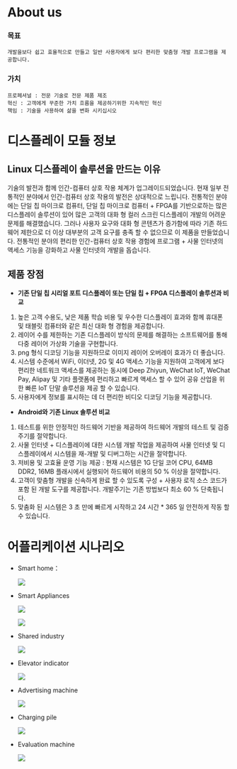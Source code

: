 
# About us
### 목표
	개발을보다 쉽고 효율적으로 만들고 일반 사용자에게 보다 편리한 맞춤형 개발 프로그램을 제공합니다.

### 가치
	프로페셔널 : 전문 기술로 전문 제품 제조
	혁신 : 고객에게 꾸준한 가치 흐름을 제공하기위한 지속적인 혁신
	책임 : 기술을 사용하여 삶을 변화 시키십시오


# 디스플레이 모듈 정보
## Linux 디스플레이 솔루션을 만드는 이유
 기술의 발전과 함께 인간-컴퓨터 상호 작용 체계가 업그레이드되었습니다. 현재 일부 전통적인 분야에서 인간-컴퓨터 상호 작용의 발전은 상대적으로 느립니다. 전통적인 분야에는 단일 칩 마이크로 컴퓨터, 단일 칩 마이크로 컴퓨터 + FPGA를 기반으로하는 많은 디스플레이 솔루션이 있어 많은 고객의 대화 형 컬러 스크린 디스플레이 개발의 어려운 문제를 해결했습니다. 그러나 사용자 요구와 대화 형 콘텐츠가 증가함에 따라 기존 하드웨어 제한으로 더 이상 대부분의 고객 요구를 충족 할 수 없으므로 이 제품을 만들었습니다. 전통적인 분야의 편리한 인간-컴퓨터 상호 작용 경험에 프로그램 + 사물 인터넷의 액세스 기능을 강화하고 사물 인터넷의 개발을 돕습니다.

## 제품 장점

* **기존 단일 칩 시리얼 포트 디스플레이 또는 단일 칩 + FPGA 디스플레이 솔루션과 비교**
1. 높은 고객 수용도, 낮은 제품 학습 비용 및 우수한 디스플레이 효과와 함께 휴대폰 및 태블릿 컴퓨터와 같은 최신 대화 형 경험을 제공합니다.
2. 레이어 수를 제한하는 기존 디스플레이 방식의 문제를 해결하는 소프트웨어를 통해 다중 레이어 가상화 기술을 구현합니다.
3. png 형식 디코딩 기능을 지원하므로 이미지 레이어 오버레이 효과가 더 좋습니다.
4. 시스템 수준에서 WiFi, 이더넷, 2G 및 4G 액세스 기능을 지원하여 고객에게 보다 편리한 네트워크 액세스를 제공하는 동시에 Deep Zhiyun, WeChat IoT, WeChat Pay, Alipay 및 기타 플랫폼에 편리하고 빠르게 액세스 할 수 있어 공유 산업을 위한 빠른 IoT 단말 솔루션을 제공 할 수 있습니다.
5. 사용자에게 정보를 표시하는 데 더 편리한 비디오 디코딩 기능을 제공합니다.
* **Android와 기존 Linux 솔루션 비교**
1. 테스트를 위한 안정적인 하드웨어 기반을 제공하여 하드웨어 개발의 테스트 및 검증주기를 절약합니다.
2. 사물 인터넷 + 디스플레이에 대한 시스템 개발 작업을 제공하여 사물 인터넷 및 디스플레이에서 시스템을 재-개발 및 디버그하는 시간을 절약합니다.
3. 저비용 및 고효율 운영 기능 제공 : 현재 시스템은 1G 단일 코어 CPU, 64MB DDR2, 16MB 플래시에서 실행되어 하드웨어 비용의 50 % 이상을 절약합니다.
4. 고객이 맞춤형 개발을 신속하게 완료 할 수 있도록 구성 + 사용자 로직 소스 코드가 포함 된 개발 도구를 제공합니다. 개발주기는 기존 방법보다 최소 60 % 단축됩니다.
5. 맞춤화 된 시스템은 3 초 만에 빠르게 시작하고 24 시간 * 365 일 안전하게 작동 할 수 있습니다.

# 어플리케이션 시나리오
* Smart home：  

  ![](https://ae01.alicdn.com/kf/HTB1sFD2aU_rK1Rjy0Fc762EvVXa0.png)
  
* Smart Appliances 
  
  ![](https://ae01.alicdn.com/kf/HTB1YNz.aJfvK1RjSspf762zXFXaV.png)
  
  ![](https://ae01.alicdn.com/kf/HTB18jY5aLvsK1RjSspd763ZepXaN.png)
  
  
  
* Shared industry 
  
  ![](https://ae01.alicdn.com/kf/HTB1Q6L7aI_vK1Rjy0Fo760IxVXaa.png)
  
* Elevator indicator
  
  ![](https://ae01.alicdn.com/kf/HTB172D8aOzxK1RjSspj763S.pXa0.png)
  
* Advertising machine

  ![](https://ae01.alicdn.com/kf/HTB1O9z4aIfrK1RjSszc760GGFXah.png)

* Charging pile
  
  ![](https://ae01.alicdn.com/kf/HTB1GUj8aPDuK1RjSszd760GLpXaW.png)

* Evaluation machine 
  
  ![](https://ae01.alicdn.com/kf/HTB15Pb6aITxK1Rjy0Fg761ovpXaw.png) 

